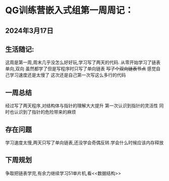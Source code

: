 # QG训练营嵌入式组第一周周记：

## 2024年3月17日

## 生活随记: 

这周是第一周,周末几乎没怎么好好玩,学习写了两天的代码.
从零开始学习了链表
单向,双向
虽然都学了但是写程序时只写了单向链表
~~写了个双向链表节点~~
感觉自己学习速度还是太慢了
这次还是自己第一次写这么多行的代码

## 一周总结
经过写了两天程序,对结构体与指针的理解大大提升
第一次认识到指针的灵活性
同时也认识到了指针的危险带来的麻烦
  
  
  

## 存在问题
学习速度太慢,两天只写了单向链表,还没学会奇偶反转.学会什么时候应该内存释放
  
  
  

## 下周规划
争取把链表学完,有余力继续学习51单片机,看<<数据结构>>
<!--stackedit_data:
eyJoaXN0b3J5IjpbNTcyODkzNzUzXX0=
-->